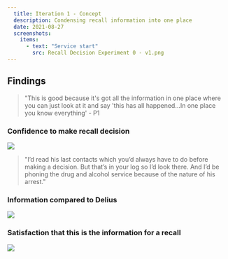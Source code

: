 ```yaml
---
  title: Iteration 1 - Concept
  description: Condensing recall information into one place
  date: 2021-08-27
  screenshots:
    items:
      - text: "Service start"
        src: Recall Decision Experiment 0 - v1.png
---
```


## Findings
>"This is good because it's got all the information in one place where you can just look at it and say 'this has all happened...In one place you know everything' - P1

### Confidence to make recall decision
<img src="confidence.png"/>

> "I’d read his last contacts which you’d always have to do before making a decision. But that’s in your log so I’d look there. And I’d be phoning the drug and alcohol service because of the nature of his arrest."

### Information compared to Delius
<img src="delius.png"/>


### Satisfaction that this is the information for a recall
<img src="information.png"/>
